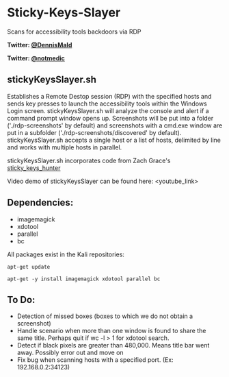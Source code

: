 # Sticky-Keys-Slayer
Scans for accessibility tools backdoors via RDP

**Twitter: [@DennisMald](https://twitter.com/DennisMald)**

**Twitter: [@notmedic](https://twitter.com/notmedic)**

stickyKeysSlayer.sh
----------------
Establishes a Remote Destop session (RDP) with the specified hosts and sends key presses to launch the accessibility tools within the Windows Login screen. stickyKeysSlayer.sh will analyze the console and alert if a command prompt window opens up. Screenshots will be put into a folder ('./rdp-screenshots' by default) and screenshots with a cmd.exe window are put in a subfolder ('./rdp-screenshots/discovered' by default). stickyKeysSlayer.sh accepts a single host or a list of hosts, delimited by line and works with multiple hosts in parallel.

stickyKeysSlayer.sh incorporates code from Zach Grace's [sticky_keys_hunter](https://github.com/ztgrace/sticky_keys_hunter/)

Video demo of stickyKeysSlayer can be found here: <youtube_link>

Dependencies:
----------------
* imagemagick
* xdotool
* parallel
* bc

All packages exist in the Kali repositories:

    apt-get update
    
    apt-get -y install imagemagick xdotool parallel bc
	
	
To Do:
----------------
* Detection of missed boxes (boxes to which we do not obtain a screenshot)
* Handle scenario when more than one window is found to share the same title. Perhaps quit if wc -l > 1 for xdotool search.
* Detect if black pixels are greater than 480,000. Means title bar went away. Possibly error out and move on
* Fix bug when scanning hosts with a specified port. (Ex: 192.168.0.2:34123)
